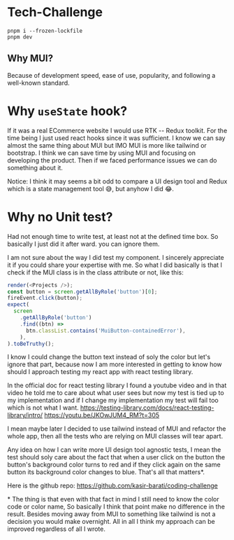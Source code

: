 # Tech-Challenge

```
pnpm i --frozen-lockfile
pnpm dev
```

## Why MUI?

Because of development speed, ease of use, popularity, and following a well-known standard.

# Why `useState` hook?

If it was a real ECommerce website I would use RTK -- Redux toolkit. For the time being I just used react hooks since it was sufficient. I know we can say almost the same thing about MUI but IMO MUI is more like tailwind or bootstrap. I think we can save time by using MUI and focusing on developing the product. Then if we faced performance issues we can do something about it.

Notice: I think it may seems a bit odd to compare a UI design tool and Redux which is a state management tool :sweat_smile:, but anyhow I did :joy:.

# Why no Unit test?

Had not enough time to write test, at least not at the defined time box. So basically I just did it after ward. you can ignore them.

I am not sure about the way I did test my component. I sincerely appreciate it if you could share your expertise with me. So what I did basically is that I check if the MUI class is in the class attribute or not, like this:

```ts
render(<Projects />);
const button = screen.getAllByRole('button')[0];
fireEvent.click(button);
expect(
  screen
    .getAllByRole('button')
    .find((btn) =>
      btn.classList.contains('MuiButton-containedError'),
    ),
).toBeTruthy();
```

I know I could change the button text instead of soly the color but let's ignore that part, because now I am more interested in getting to know how should I approach testing my react app with react testing library.

In the official doc for react testing library I found a youtube video and in that video he told me to care about what user sees but now my test is tied up to my implementation and if I change my implementation my test will fail too which is not what I want.
<https://testing-library.com/docs/react-testing-library/intro/>
<https://youtu.be/JKOwJUM4_RM?t=305>

I mean maybe later I decided to use tailwind instead of MUI and refactor the whole app, then all the tests who are relying on MUI classes will tear apart.

Any idea on how I can write more UI design tool agnostic tests, I mean the test should soly care about the fact that when a user click on the button the button's background color turns to red and if they click again on the same button its background color changes to blue. That's all that matters\*.

Here is the github repo: <https://github.com/kasir-barati/coding-challenge>

\* The thing is that even with that fact in mind I still need to know the color code or color name, So basically I think that point make no difference in the result. Besides moving away from MUI to something like tailwind is not a decision you would make overnight. All in all I think my approach can be improved regardless of all I wrote.
